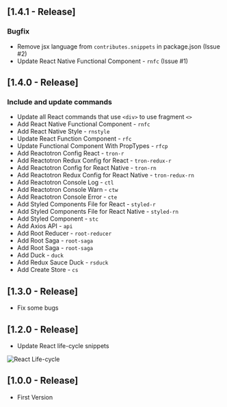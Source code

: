 ## [1.4.1 - Release]

### Bugfix

- Remove jsx language from `contributes.snippets` in package.json (Issue #2)
- Update React Native Functional Component - `rnfc` (Issue #1)

## [1.4.0 - Release]

### Include and update commands

- Update all React commands that use `<div>` to use fragment `<>`
- Add React Native Functional Component - `rnfc`
- Add React Native Style - `rnstyle`
- Update React Function Component - `rfc`
- Update Functional Component With PropTypes - `rfcp`
- Add Reactotron Config React - `tron-r`
- Add Reactotron Redux Config for React - `tron-redux-r`
- Add Reactotron Config for React Native - `tron-rn`
- Add Reactotron Redux Config for React Native - `tron-redux-rn`
- Add Reactotron Console Log - `ctl`
- Add Reactotron Console Warn - `ctw`
- Add Reactotron Console Error - `cte`
- Add Styled Components File for React - `styled-r`        
- Add Styled Components File for React Native - `styled-rn` 
- Add Styled Component - `stc`                        
- Add Axios API - `api`        
- Add Root Reducer - `root-reducer`     
- Add Root Saga - `root-saga`  
- Add Root Saga - `root-saga`  
- Add Duck - `duck` 
- Add Redux Sauce Duck - `rsduck` 
- Add Create Store - `cs`     

## [1.3.0 - Release]

- Fix some bugs

## [1.2.0 - Release]

- Update React life-cycle snippets

![React Life-cycle](https://github.com/walteribeiro/full-react-snippets/raw/master/images/lifecycle.jpg 'React Life-cycle')

## [1.0.0 - Release]

- First Version

